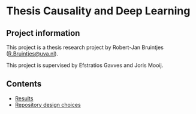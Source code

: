 # Thesis Causality and Deep Learning

## Project information
This project is a thesis research project by Robert-Jan Bruintjes (R.Bruintjes@uva.nl).

This project is supervised by Efstratios Gavves and Joris Mooij.

## Contents
* [Results](/results)
* [Repository design choices](/docs/design_choices.md)